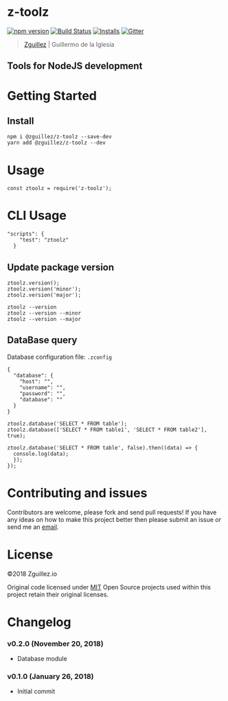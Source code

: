 # z-toolz

[![npm version](https://badge.fury.io/js/z-toolz.svg)](https://badge.fury.io/js/z-toolz)
[![Build Status](https://travis-ci.org/zguillez/z-toolz.svg?branch=master)](https://travis-ci.org/zguillez/z-toolz)
[![Installs](https://img.shields.io/npm/dt/z-toolz.svg)](https://coveralls.io/r/zguillez/z-toolz)
[![Gitter](https://badges.gitter.im/zguillez/z-toolz.svg)](https://gitter.im/zguillez/z-toolz?utm_source=badge&utm_medium=badge&utm_campaign=pr-badge&utm_content=badge)

> [Zguillez](https://zguillez.io) | Guillermo de la Iglesia

## Tools for NodeJS development

# Getting Started
## Install
```
npm i @zguillez/z-toolz --save-dev
yarn add @zguillez/z-toolz --dev
```

# Usage
```
const ztoolz = require('z-toolz');
```

# CLI Usage
```
"scripts": {
    "test": "ztoolz"
  }
```

## Update package version
```
ztoolz.version();
ztoolz.version('minor');
ztoolz.version('major');
```
```
ztoolz --version
ztoolz --version --minor
ztoolz --version --major
```

## DataBase query
Database configuration file: ```.zconfig```
```
{
  "database": {
    "host": "",
    "username": "",
    "password": "",
    "database": ""
  }
}
```

```
ztoolz.database('SELECT * FROM table');
ztoolz.database(['SELECT * FROM table1', 'SELECT * FROM table2'], true);
```

```
ztoolz.database('SELECT * FROM table', false).then((data) => {
  console.log(data);
  });
});
```

# Contributing and issues
Contributors are welcome, please fork and send pull requests! If you have any ideas on how to make this project better then please submit an issue or send me an [email](mailto:mail@zguillez.io).

# License
©2018 Zguillez.io

Original code licensed under [MIT](https://en.wikipedia.org/wiki/MIT_License) Open Source projects used within this project retain their original licenses.

# Changelog

### v0.2.0 (November 20, 2018)
* Database module

### v0.1.0 (January 26, 2018)
* Initial commit
